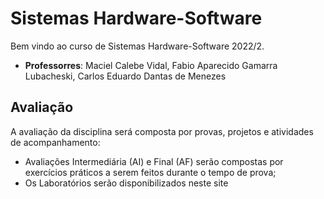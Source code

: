 # Sistemas Hardware-Software

Bem vindo ao curso de Sistemas Hardware-Software 2022/2. 

* **Professorres**: Maciel Calebe Vidal, Fabio Aparecido Gamarra Lubacheski, Carlos Eduardo Dantas de Menezes

<!-- * **Professores convidados**: Fabio Lubacheski e Carlos Menezes -->

## Avaliação

A avaliação da disciplina será composta por provas, projetos e atividades de acompanhamento:

* Avaliações Intermediária (AI) e Final (AF) serão compostas por exercícios práticos a serem feitos durante o tempo de prova;
* Os Laboratórios serão disponibilizados neste site

<!---Ver critérios de avaliação na [aula 01](aulas/01-inteiros/slides.pdf)-->
